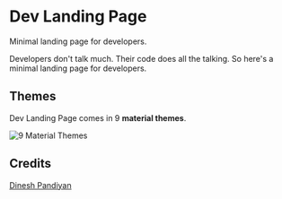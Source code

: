 # Dev Landing Page

Minimal landing page for developers.

Developers don't talk much. Their code does all the talking. So here's a minimal landing page for developers.

## Themes

Dev Landing Page comes in 9 **material themes**.

![9 Material Themes](https://image.ibb.co/jJVKCn/dev_landing_page_themes.jpg)

## Credits

[Dinesh Pandiyan](https://flexdinesh.github.io)
